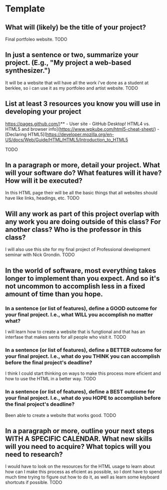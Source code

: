 # Template

## What will (likely) be the title of your project?
Final portfoleo website.
TODO

## In just a sentence or two, summarize your project. (E.g., "My project a web-based synthesizer.")
It will be a website that will have all the work i've done as a student at berklee, so i can use it as my portfoleo and artist website.
TODO

## List at least 3 resources you know you will use in developing your project
https://pages.github.com/)**
	- User site
	- GitHub Desktop!
HTML4 vs. HTML5 and browser info](https://www.wpkube.com/html5-cheat-sheet/)
	- [Declaring HTML5](https://developer.mozilla.org/en-US/docs/Web/Guide/HTML/HTML5/Introduction_to_HTML5

TODO

## In a paragraph or more, detail your project. What will your software do? What features will it have? How will it be executed?
In this HTML page their will be all the basic things that all websites should have like links, headings, etc.
TODO

## Will any work as part of this project overlap with any work you are doing outside of this class? For another class? Who is the professor in this class?
I will also use this site for my final project of Professional development seminar with Nick Grondin.
TODO

## In the world of software, most everything takes longer to implement than you expect. And so it's not uncommon to accomplish less in a fixed amount of time than you hope.

### In a sentence (or list of features), define a GOOD outcome for your final project. I.e., what WILL you accomplish no matter what?
I will learn how to create a website that is fungtional and that has an interfase that makes sents for all people who visit it.
TODO

### In a sentence (or list of features), define a BETTER outcome for your final project. I.e., what do you THINK you can accomplish before the final project's deadline?
I think I could start thinking on ways to make this process more eficient and how to use the HTML in a better way.
TODO

### In a sentence (or list of features), define a BEST outcome for your final project. I.e., what do you HOPE to accomplish before the final project's deadline?
Been able to create a website that works good.
TODO

## In a paragraph or more, outline your next steps WITH A SPECIFIC CALENDAR. What new skills will you need to acquire? What topics will you need to research?
I would have to look on the resources for the HTML usage to learn about how can I make this process as eficient as possible, so I dont have to spend much time trying to figure out how to do it, as well as learn some keyboard shortcuts if possible.
TODO
